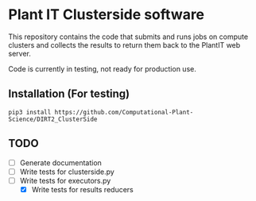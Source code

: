 # Plant IT Clusterside software

This repository contains the code that submits and runs jobs on compute
clusters and collects the results to return them back to the PlantIT web server.

Code is currently in testing, not ready for production use.

Installation (For testing)
--------
```
pip3 install https://github.com/Computational-Plant-Science/DIRT2_ClusterSide
```

TODO
-------
- [ ] Generate documentation
- [ ] Write tests for clusterside.py
- [ ] Write tests for executors.py
  - [x] Write tests for results reducers
